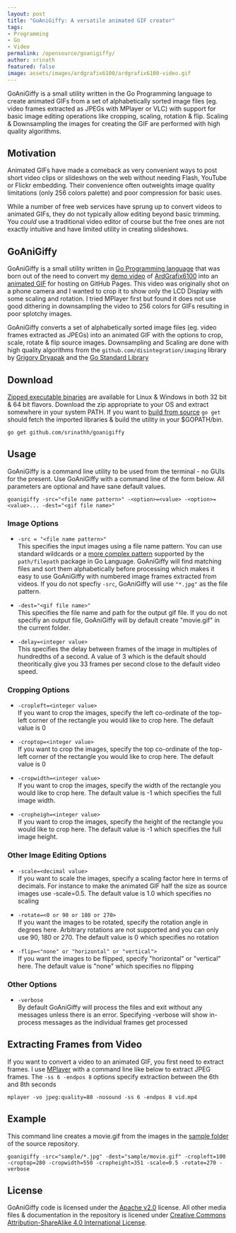 ```yaml
---
layout: post
title: "GoAniGiffy: A versatile animated GIF creator"
tags:
- Programming
- Go
- Video
permalink: /opensource/goanigiffy/
author: srinath
featured: false
image: assets/images/ardgrafix6100/ardgrafix6100-video.gif
---
```

GoAniGiffy is a small utility written in the Go Programming language 
to create animated GIFs from a set of alphabetically sorted image
files (eg. video frames extracted as JPEGs with MPlayer or VLC)
with support for basic image editing operations like 
cropping, scaling, rotation & flip. Scaling & Downsampling 
the images for creating the GIF are performed with high
quality algorithms.

Motivation
----------
Animated GIFs have made a comeback as very convenient ways to post short video clips or slideshows on the web 
without needing Flash, YouTube or Flickr embedding. Their convenience often outweights image quality limitations
(only 256 colors palette) and poor compression for basic uses. 

While a number of free web services have sprung up to convert videos to animated GIFs, they do not typically
allow editing beyond basic trimming. You _could_ use a traditional video editor of course but the free ones
are not exactly intuitive and have limited utility in creating slideshows. 

GoAniGiffy
----------
GoAniGiffy is a small utility written in [Go Programming language](http://www.golang.org) that was born out 
of the need to convert my [demo video](https://www.youtube.com/watch?v=esBDMSmbg3E) of 
[ArdGrafix6100](/opensource/ardgrafix6100/) into an [animated GIF](/assets/images/ardgrafix6100/ardgrafix6100-video.gif) for 
hosting on GitHub Pages. This video was originally shot on a phone camera and I wanted to crop it 
to show only the LCD Display with some scaling and rotation. I tried MPlayer first but found it does 
not use good dithering in downsampling the video to 256 colors for GIFs resulting in poor splotchy images.

GoAniGiffy converts a set of alphabetically sorted image files (eg. video frames extracted as JPEGs)
into an animated GIF with the options to crop, scale, rotate & flip source images. Downsampling
and Scaling are done with high quality algorithms from the `github.com/disintegration/imaging` library by 
[Grigory Dryapak](https://www.github.com/disintegration/imaging) and the [Go Standard Library](http://golang.org/pkg/image/draw/#Drawer)

Download
------
[Zipped executable binaries]( https://github.com/srinathh/goanigiffy/tree/master/binaries) are available for Linux 
& Windows in both 32 bit & 64 bit flavors. Download the zip appropriate to your OS and extract somewhere in your
system PATH.  If you want to [build from source](https://github.com/srinathh/goanigiffy) `go get` should fetch the imported libraries & build the utility
in your $GOPATH/bin.  
    
    go get github.com/srinathh/goanigiffy

Usage
-----
GoAniGiffy is a command line utility to be used from the terminal - no GUIs for the present. Use GoAniGiffy with
a command line of the form below. All parameters are optional and have sane default values.

    goanigiffy -src="<file name pattern>" -<option>=<value> -<option>=<value>... -dest="<gif file name>"

### Image Options
- `-src = "<file name pattern>"`  
  This specifies the input images using a file name pattern. You can use 
  standard wildcards or a [more complex pattern](http://golang.org/pkg/path/filepath/#Match) supported by 
  the `path/filepath` package in Go Language. GoAniGiffy will find matching files and sort them
  alphabetically before processing which makes it easy to use GoAniGiffy with numbered image frames extracted
  from videos.  If you do not specfiy `-src`, GoAniGiffy will use `"*.jpg"` as the file pattern.

- `-dest="<gif file name>"`  
  This specifies the file name and path for the output gif file. If you do not specifiy an
  output file, GoAniGiffy will by default create "movie.gif" in the current folder.

- `-delay=<integer value>`  
  This specifies the delay between frames of the image in multiples of hundredths of a second.
  A value of 3 which is the default should theoritically give you 33 frames per second close to the default video speed.

### Cropping Options
- `-cropleft=<integer value>`  
  If you want to crop the images, specify the left co-ordinate of the top-left corner of the
  rectangle you would like to crop here. The default value is 0

- `-croptop=<integer value>`  
  If you want to crop the images, specify the top co-ordinate of the top-left corner of the
  rectangle you would like to crop here. The default value is 0
 
- `-cropwidth=<integer value>`  
  If you want to crop the images, specify the width of the rectangle you would like to crop
  here. The default value is -1 which specifies the full image width.

- `-cropheigh=<integer value>`  
  If you want to crop the images, specify the height of the rectangle you would like to crop
  here. The default value is -1 which specifies the full image height.

### Other Image Editing Options
- `-scale=<decimal value>`  
  If you want to scale the images, specify a scaling factor here in terms of decimals. For instance
  to make the animated GIF half the size as source images use -scale=0.5. The default value is 1.0 
  which specifies no scaling

- `-rotate=<0 or 90 or 180 or 270>`  
  If you want the images to be rotated, specify the rotation angle in degrees here. Arbitrary
  rotations are not supported and you can only use 90, 180 or 270. The default value is 0 which specifies no rotation

- `-flip=<"none" or "horizontal" or "vertical">`  
  If you want the images to be flipped, specify "horizontal" or 
  "vertical" here. The default value is "none" which specifies no flipping

### Other Options
- `-verbose`  
  By default GoAniGiffy will process the files and exit without any messages unless there is an error. 
  Specifying -verbose will show in-process messages as the individual frames get processed

Extracting Frames from Video
----------------------------
If you want to convert a video to an animated GIF, you first need to extract frames. I use [MPlayer](http://www.mplayerhq.hu/)
with a command line like below to extract JPEG frames. The `-ss 6 -endpos 8` options specify extraction between the 6th and 8th seconds

    mplayer -vo jpeg:quality=80 -nosound -ss 6 -endpos 8 vid.mp4

Example
-------
This command line creates a movie.gif from the images in the [sample folder]( https://github.com/srinathh/goanigiffy/tree/master/sample)
of the source repository.

    goanigiffy -src="sample/*.jpg" -dest="sample/movie.gif" -cropleft=100 -croptop=280 -cropwidth=550 -cropheight=351 -scale=0.5 -rotate=270 -verbose


License
-------
GoAniGiffy code is licensed under the [Apache v2.0](https://github.com/srinathh/goanigiffy/blob/master/LICENSE) license.
All other media files & documentation in the repository is licened under <a rel="license" href="http://creativecommons.org/licenses/by-sa/4.0/">Creative Commons Attribution-ShareAlike 4.0 International License</a>.

